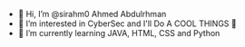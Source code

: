 - 👋 Hi, I’m @sirahm0 Ahmed Abdulrhman
- 👀 I’m interested in CyberSec and I'll Do A COOL THINGS 🤫
- 🌱 I’m currently learning JAVA, HTML, CSS and Python
  

